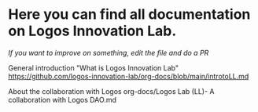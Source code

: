 # Here you can find all documentation on Logos Innovation Lab.
*If you want to improve on something, edit the file and do a PR*

General introduction "What is Logos Innovation Lab"
https://github.com/logos-innovation-lab/org-docs/blob/main/introtoLL.md

About the collaboration with Logos
org-docs/Logos Lab (LL)- A collaboration with Logos DAO.md
